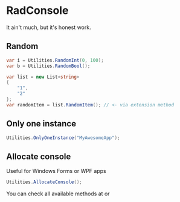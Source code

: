 # RadConsole

It ain't much, but it's honest work.

## Random

```csharp
var i = Utilities.RandomInt(0, 100);
var b = Utilities.RandomBool();

var list = new List<string>
{
    "1",
    "2"
};
var randomItem = list.RandomItem(); // <- via extension method
```

## Only one instance

```csharp
Utilities.OnlyOneInstance("MyAwesomeApp");
```

## Allocate console

Useful for Windows Forms or WPF apps

```csharp
Utilities.AllocateConsole();
```

You can check all available methods at <xref href="RadLibrary.RadExtensions" altProperty="RadExtensions"/> or <xref href="RadLibrary.Utilities" altProperty="Utilities"/>
